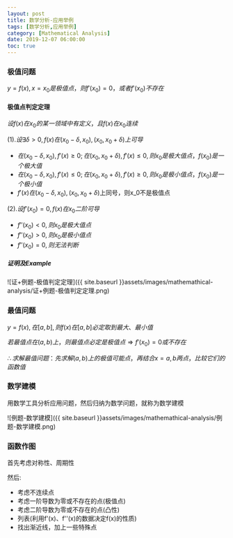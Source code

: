 ```yaml
---
layout: post
title: 数学分析-应用举例
tags: [数学分析,应用举例]
category: [Mathematical Analysis]
date: 2019-12-07 06:00:00
toc: true
---
```


### 极值问题

$y=f(x),x=x_0是极值点，则f'(x_0)=0，或者f'(x_0)不存在$

#### 极值点判定定理

$设f(x)在x_0的某一领域中有定义，且f(x)在x_0连续$

$(1). 设\exists \delta >0,f(x)在(x_0-\delta,x_0),(x_0,x_0+\delta)上可导$

- $在(x_0-\delta,x_0),f'(x)\ge 0;在(x_0,x_0+\delta),f'(x)\le 0,则x_0是极大值点，f(x_0)是一个极大值$
- $在(x_0-\delta,x_0),f'(x)\le 0;在(x_0,x_0+\delta),f'(x)\ge 0,则x_0是极小值点，f(x_0)是一个极小值$
- $f'(x)在(x_0-\delta,x_0),(x_0,x_0+\delta)$上同号，则x_0不是极值点

$(2). 设f'(x_0)=0,f(x)在x_0二阶可导$

- $f''(x_0)<0,则x_0是极大值点$
- $f''(x_0)>0,则x_0是极小值点$
- $f''(x_0)=0,则无法判断$

##### 证明及Example

![证+例题-极值判定定理]({{ site.baseurl }}assets/images/mathemathical-analysis/证+例题-极值判定定理.png)

### 最值问题

$y=f(x),在[a,b],则f(x)在[a,b]必定取到最大、最小值$

$若最值点在(a,b)上，则最值点必定是极值点\Rightarrow f'(x_0)=0或不存在$

$\therefore 求解最值问题：先求解(a,b)上的极值可能点，再结合x=a,b两点，比较它们的函数值$

### 数学建模

用数学工具分析应用问题，然后归纳为数学问题，就称为数学建模

![例题-数学建模]({{ site.baseurl }}assets/images/mathemathical-analysis/例题-数学建模.png)

### 函数作图

首先考虑对称性、周期性

然后:

- 考虑不连续点
- 考虑一阶导数为零或不存在的点(极值点)
- 考虑二阶导数为零或不存在的点(凸性)
- 列表(利用f'(x)、f''(x)的数据决定f(x)的性质)
- 找出渐近线，加上一些特殊点